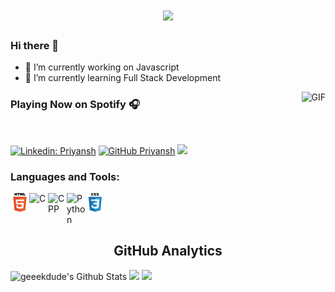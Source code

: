 <h1 align="center">
  <a href="https://git.io/typing-svg">
    <img src="https://readme-typing-svg.herokuapp.com/?lines=Greetings,Programmers!👋;I'm+Priyansh...;This+is+my+profile!&center=true&size=30">
  </a>
</h1>

### Hi there 👋


- 🔭 I’m currently working on Javascript
- 🌱 I’m currently learning Full Stack Development
<!-- - 👯 I’m looking to collaborate on ...
- 🤔 I’m looking for help with ...
- 💬 Ask me about ...
- 📫 How to reach me: ...
- 😄 Pronouns: he
- ⚡ Fun fact: ...

-->

<img align="right" alt="GIF" height="170px" src="https://media.giphy.com/media/J5B1Y8QZnzXXbLQIBu/giphy.gif" />

### Playing Now on Spotify 🎧


<br />

[![Linkedin: Priyansh](https://img.shields.io/badge/-priyansh-blue?style=flat-square&logo=Linkedin&logoColor=white&link=https://linkedin.com/in/priyansh)](https://www.linkedin.com/in/priyansh-a048a2227/)
[![GitHub Priyansh](https://img.shields.io/github/followers/priyansh?label=follow&style=social)](https://github.com/priyanshDev)
![](https://komarev.com/ghpvc/?username=priyanshdev&color=blueviolet)

### Languages and Tools:

<img align="left" alt="HTML5" width="30px" src="https://raw.githubusercontent.com/github/explore/80688e429a7d4ef2fca1e82350fe8e3517d3494d/topics/html/html.png" />
<img align="left" alt="C" width="30px" src="https://img.icons8.com/color/50/000000/c-programming.png"/>
<img align="left" alt="CPP" width="30px" src="https://www.freeiconspng.com/uploads/c--logo-icon-0.png"/>
<img align="left" alt="Python" width="30px" src="https://img.icons8.com/color/48/000000/python--v1.png"/>
<img align="left" alt="CSS 3" width="30px" src="https://raw.githubusercontent.com/github/explore/80688e429a7d4ef2fca1e82350fe8e3517d3494d/topics/css/css.png" />

<br/><br/><br/>

<h2 align="center">GitHub Analytics</h2>
<p >
  <img width="40%" alt="geeekdude's Github Stats" src="https://github-readme-stats.vercel.app/api?username=priyansh&show_icons=true&hide_border=true&theme=algolia"/>
  <img width="40%" src="https://github-readme-stats-eight-theta.vercel.app/api/top-langs/?username=priyansh&layout=compact&langs_count=8&theme=algolia"/>
  <img width="40%" src="https://github-readme-streak-stats.herokuapp.com/?user=priyansh&show_icons=true&locale=en&layout=compact&theme=algolia&line_height=0" />
</p>

<!-- <p align = "center">
 <img width="70%" src="https://activity-graph.herokuapp.com/graph?username=priyansh&theme=redical">
</p>  -->


